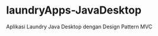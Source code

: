 laundryApps-JavaDesktop
=======================

Aplikasi Laundry Java Desktop dengan Design Pattern MVC
